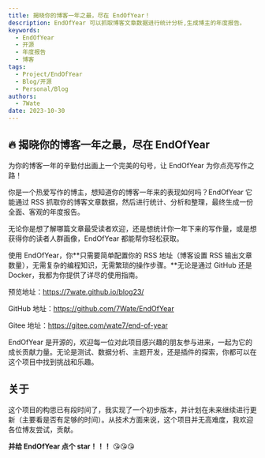 ```yaml
---
title: 揭晓你的博客一年之最，尽在 EndOfYear！
description: EndOfYear 可以抓取博客文章数据进行统计分析,生成博主的年度报告。
keywords:
  - EndOfYear
  - 开源
  - 年度报告
  - 博客
tags:
  - Project/EndOfYear
  - Blog/开源
  - Personal/Blog
authors:
  - 7Wate
date: 2023-10-30
---
```


## 🔥 揭晓你的博客一年之最，尽在 EndOfYear

为你的博客一年的辛勤付出画上一个完美的句号，让 EndOfYear 为你点亮写作之路！

你是一个热爱写作的博主，想知道你的博客一年来的表现如何吗？EndOfYear 它能通过 RSS 抓取你的博客文章数据，然后进行统计、分析和整理，最终生成一份全面、客观的年度报告。

无论你是想了解哪篇文章最受读者欢迎，还是想统计你一年下来的写作量，或是想获得你的读者人群画像，EndOfYear 都能帮你轻松获取。

使用 EndOfYear，你**只需要简单配置你的 RSS 地址（博客设置 RSS 输出文章数量），无需复杂的编程知识，无需繁琐的操作步骤。**无论是通过 GitHub 还是 Docker，我都为你提供了详尽的使用指南。

预览地址：<https://7wate.github.io/blog23/>

GitHub 地址：<https://github.com/7Wate/EndOfYear>

Gitee 地址：<https://gitee.com/wate7/end-of-year>

EndOfYear 是开源的，欢迎每一位对此项目感兴趣的朋友参与进来，一起为它的成长贡献力量。无论是测试、数据分析、主题开发，还是插件的探索，你都可以在这个项目中找到挑战和乐趣。

## 关于

这个项目的构思已有段时间了，我实现了一个初步版本，并计划在未来继续进行更新（主要看是否有足够的时间）。从技术方面来说，这个项目并无高难度，我欢迎各位博友尝试，贡献。

**并给 EndOfYear 点个 star！！！** 😘😘😘
